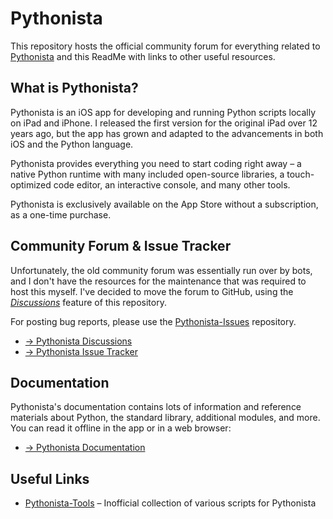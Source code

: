 # Pythonista

This repository hosts the official community forum for everything related to [Pythonista](https://pythonista.app) and this ReadMe with links to other useful resources.

## What is Pythonista?

Pythonista is an iOS app for developing and running Python scripts locally on iPad and iPhone. I released the first version for the original iPad over 12 years ago, but the app has grown and adapted to the advancements in both iOS and the Python language.

Pythonista provides everything you need to start coding right away – a native Python runtime with many included open-source libraries, a touch-optimized code editor, an interactive console, and many other tools.

Pythonista is exclusively available on the App Store without a subscription, as a one-time purchase.

## Community Forum & Issue Tracker

Unfortunately, the old community forum was essentially run over by bots, and I don't have the resources for the maintenance that was required to host this myself. I've decided to move the forum to GitHub, using the [*Discussions*](https://github.com/omz/Pythonista/discussions) feature of this repository.

For posting bug reports, please use the [Pythonista-Issues](https://github.com/omz/Pythonista-Issues) repository.

* [&rarr; Pythonista Discussions](https://github.com/omz/Pythonista/discussions)
* [&rarr; Pythonista Issue Tracker](https://github.com/omz/Pythonista-Issues)

## Documentation

Pythonista's documentation contains lots of information and reference materials about Python, the standard library, additional modules, and more. You can read it offline in the app or in a web browser:

* [&rarr; Pythonista Documentation](https://omz-software.com/pythonista/docs)

## Useful Links

* [Pythonista-Tools]() – Inofficial collection of various scripts for Pythonista
